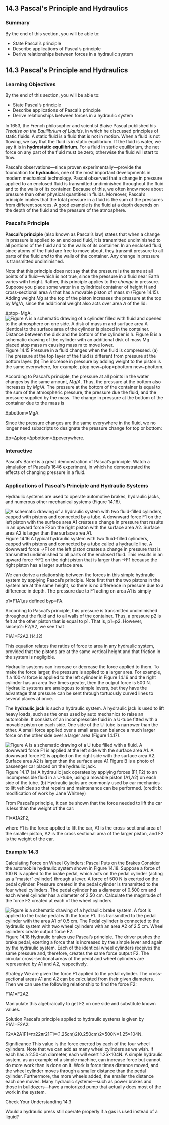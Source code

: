 ##  14.3 Pascal's Principle and Hydraulics 

### Summary

By the end of this section, you will be able to: 

  - State Pascal’s principle
  - Describe applications of Pascal’s principle
  - Derive relationships between forces in a hydraulic system

## 14.3 Pascal's Principle and Hydraulics

### Learning Objectives

By the end of this section, you will be able to: 

  - State Pascal’s principle
  - Describe applications of Pascal’s principle
  - Derive relationships between forces in a hydraulic system

In 1653, the French philosopher and scientist Blaise Pascal published his _Treatise on the Equilibrium of Liquids_, in which he discussed principles of static fluids. A static fluid is a fluid that is not in motion. When a fluid is not flowing, we say that the fluid is in static equilibrium. If the fluid is water, we say it is in **hydrostatic equilibrium**. For a fluid in static equilibrium, the net force on any part of the fluid must be zero; otherwise the fluid will start to flow.

Pascal’s observations—since proven experimentally—provide the foundation for **hydraulics**, one of the most important developments in modern mechanical technology. Pascal observed that a change in pressure applied to an enclosed fluid is transmitted undiminished throughout the fluid and to the walls of its container. Because of this, we often know more about pressure than other physical quantities in fluids. Moreover, Pascal’s principle implies that the total pressure in a fluid is the sum of the pressures from different sources. A good example is the fluid at a depth depends on the depth of the fluid and the pressure of the atmosphere.

### Pascal’s Principle

**Pascal’s principle** (also known as Pascal’s law) states that when a change in pressure is applied to an enclosed fluid, it is transmitted undiminished to all portions of the fluid and to the walls of its container. In an enclosed fluid, since atoms of the fluid are free to move about, they transmit pressure to all parts of the fluid _and_ to the walls of the container. Any change in pressure is transmitted undiminished.

Note that this principle does not say that the pressure is the same at all points of a fluid—which is not true, since the pressure in a fluid near Earth varies with height. Rather, this principle applies to the _change_ in pressure. Suppose you place some water in a cylindrical container of height _H_ and cross-sectional area _A_ that has a movable piston of mass _m_ (Figure 14.15). Adding weight _Mg_ at the top of the piston increases the pressure at the top by _Mg_/_A_, since the additional weight also acts over area _A_ of the lid:

Δptop=MgA. ![Figure A is a schematic drawing of a cylinder filled with fluid and opened to the atmosphere on one side. A disk of mass m and surface area A identical to the surface area of the cylinder is placed in the container. Distance between the disk and the bottom of the cylinder is h. Figure B is a schematic drawing of the cylinder with an additional disk of mass Mg placed atop mass m causing mass m to move lower.][1] Figure 14.15 Pressure in a fluid changes when the fluid is compressed. (a) The pressure at the top layer of the fluid is different from pressure at the bottom layer. (b) The increase in pressure by adding weight to the piston is the same everywhere, for example, ptop new−ptop=pbottom new−pbottom. 

According to Pascal’s principle, the pressure at all points in the water changes by the same amount, _Mg_/_A_. Thus, the pressure at the bottom also increases by _Mg_/_A_. The pressure at the bottom of the container is equal to the sum of the atmospheric pressure, the pressure due the fluid, and the pressure supplied by the mass. The change in pressure at the bottom of the container due to the mass is

Δpbottom=MgA.

Since the pressure changes are the same everywhere in the fluid, we no longer need subscripts to designate the pressure change for top or bottom:

Δp=Δptop=Δpbottom=Δpeverywhere.

### Interactive

Pascal’s Barrel is a great demonstration of Pascal’s principle. Watch a [simulation][2] of Pascal’s 1646 experiment, in which he demonstrated the effects of changing pressure in a fluid.

### Applications of Pascal’s Principle and Hydraulic Systems

Hydraulic systems are used to operate automotive brakes, hydraulic jacks, and numerous other mechanical systems (Figure 14.16).

![A schematic drawing of a hydraulic system with two fluid-filled cylinders, capped with pistons and connected by a tube. A downward force F1 on the left piston with the surface area A1 creates a change in pressure that results in an upward force F2on the right piston with the surface area A2. Surface area A2 is larger than the surface area A1.][3] Figure 14.16 A typical hydraulic system with two fluid-filled cylinders, capped with pistons and connected by a tube called a hydraulic line. A downward force →F1 on the left piston creates a change in pressure that is transmitted undiminished to all parts of the enclosed fluid. This results in an upward force →F2 on the right piston that is larger than →F1 because the right piston has a larger surface area. 

We can derive a relationship between the forces in this simple hydraulic system by applying Pascal’s principle. Note first that the two pistons in the system are at the same height, so there is no difference in pressure due to a difference in depth. The pressure due to F1 acting on area A1 is simply

p1=F1A1,as defined byp=FA.

According to Pascal’s principle, this pressure is transmitted undiminished throughout the fluid and to all walls of the container. Thus, a pressure p2 is felt at the other piston that is equal to p1. That is, p1=p2. However, sincep2=F2/A2, we see that

F1A1=F2A2.(14.12) 

This equation relates the ratios of force to area in any hydraulic system, provided that the pistons are at the same vertical height and that friction in the system is negligible.

Hydraulic systems can increase or decrease the force applied to them. To make the force larger, the pressure is applied to a larger area. For example, if a 100-N force is applied to the left cylinder in Figure 14.16 and the right cylinder has an area five times greater, then the output force is 500 N. Hydraulic systems are analogous to simple levers, but they have the advantage that pressure can be sent through tortuously curved lines to several places at once.

The **hydraulic jack** is such a hydraulic system. A hydraulic jack is used to lift heavy loads, such as the ones used by auto mechanics to raise an automobile. It consists of an incompressible fluid in a U-tube fitted with a movable piston on each side. One side of the U-tube is narrower than the other. A small force applied over a small area can balance a much larger force on the other side over a larger area (Figure 14.17).

![Figure A is a schematic drawing of a U tube filled with a fluid. A downward force F1 is applied at the left side with the surface area A1. A downward force F2 is applied on the right side with the surface area A2. Surface area A2 is larger than the surface area A1.Figure B is a photo of passenger car placed on the hydraulic jack.][4] Figure 14.17 (a) A hydraulic jack operates by applying forces (F1,F2) to an incompressible fluid in a U-tube, using a movable piston (A1,A2) on each side of the tube. (b) Hydraulic jacks are commonly used by car mechanics to lift vehicles so that repairs and maintenance can be performed. (credit b: modification of work by Jane Whitney)

From Pascal’s principle, it can be shown that the force needed to lift the car is less than the weight of the car:

F1=A1A2F2,

where F1 is the force applied to lift the car, A1 is the cross-sectional area of the smaller piston, A2 is the cross sectional area of the larger piston, and F2 is the weight of the car.

### Example 14.3 

Calculating Force on Wheel Cylinders: Pascal Puts on the Brakes Consider the automobile hydraulic system shown in Figure 14.18. Suppose a force of 100 N is applied to the brake pedal, which acts on the pedal cylinder (acting as a “master” cylinder) through a lever. A force of 500 N is exerted on the pedal cylinder. Pressure created in the pedal cylinder is transmitted to the four wheel cylinders. The pedal cylinder has a diameter of 0.500 cm and each wheel cylinder has a diameter of 2.50 cm. Calculate the magnitude of the force F2 created at each of the wheel cylinders.

![Figure is a schematic drawing of a hydraulic brake system. A foot is applied to the brake pedal with the force F1. It is transmitted to the pedal cylinder with the area A1 of 0.5 cm. The Pedal cylinder is connected to the hydraulic system with two wheel cylinders with an area A2 of 2.5 cm. Wheel cylinders create output force F2.][5] Figure 14.18 Hydraulic brakes use Pascal’s principle. The driver pushes the brake pedal, exerting a force that is increased by the simple lever and again by the hydraulic system. Each of the identical wheel cylinders receives the same pressure and, therefore, creates the same force output F2. The circular cross-sectional areas of the pedal and wheel cylinders are represented by A1 and A2, respectively. 

Strategy We are given the force F1 applied to the pedal cylinder. The cross-sectional areas A1 and A2 can be calculated from their given diameters. Then we can use the following relationship to find the force F2:

F1A1=F2A2.

Manipulate this algebraically to get F2 on one side and substitute known values.

Solution Pascal’s principle applied to hydraulic systems is given by F1A1=F2A2:

F2=A2A1F1=πr22πr21F1=(1.25cm)2(0.250cm)2×500N=1.25×104N.

Significance This value is the force exerted by each of the four wheel cylinders. Note that we can add as many wheel cylinders as we wish. If each has a 2.50-cm diameter, each will exert 1.25×104N. A simple hydraulic system, as an example of a simple machine, can increase force but cannot do more work than is done on it. Work is force times distance moved, and the wheel cylinder moves through a smaller distance than the pedal cylinder. Furthermore, the more wheels added, the smaller the distance each one moves. Many hydraulic systems—such as power brakes and those in bulldozers—have a motorized pump that actually does most of the work in the system.

Check Your Understanding 14.3 

Would a hydraulic press still operate properly if a gas is used instead of a liquid?

   [1]: https://cnx.org/resources/64f1e3d59341aa9f1f3157079b33cfad3cca8d95
   [2]: https://openstax.org/l/21pascalbarrel
   [3]: https://cnx.org/resources/b740655a210ea22cf3092817c2fea10fe3ceb25c
   [4]: https://cnx.org/resources/dfa2bc4a5926dfdc021e460e52b173adf8061b19
   [5]: https://cnx.org/resources/07f682ab2c594e0da0bde036df2651f85f19ff53

